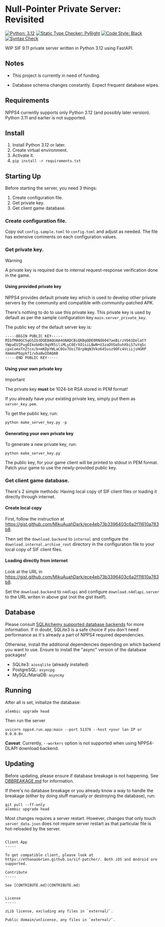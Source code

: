 Null-Pointer Private Server: Revisited
=====

[![Python: 3.12](https://img.shields.io/badge/Python-3.12-blue)](https://www.python.org/)
[![Static Type Checker: PyRight](https://img.shields.io/badge/Static%20Type%20Checker-PyRight-CEB98F)](https://github.com/microsoft/pyright)
[![Code Style: Black](https://img.shields.io/badge/Code%20Style-Black-000000.svg)](https://github.com/psf/black)
[![Syntax Check](https://github.com/DarkEnergyProcessor/NPPS4/actions/workflows/syntax-check.yml/badge.svg)](https://github.com/DarkEnergyProcessor/NPPS4/actions/workflows/syntax-check.yml)

WIP SIF 9.11 private server written in Python 3.12 using FastAPI.

Notes
-----

* This project is currently in need of funding.

* Database schema changes constantly. Expect frequent database wipes.

Requirements
-----

NPPS4 currently supports only Python 3.12 (and possibly later version). Python 3.11 and earlier is not supported.

Install
----

1. Install Python 3.12 or later.
2. Create virtual environment.
3. Activate it.
4. `pip install -r requirements.txt`

Starting Up
-----

Before starting the server, you need 3 things:
1. Create configuration file.
2. Get private key.
3. Get client game database.

### Create configuration file.

Copy out `config.sample.toml` to `config.toml` and adjust as needed. The file has extensive comments on each
configuration values.

### Get private key.

> [!WARNING]
> A private key is required due to internal request-response verification done in the game.

#### Using provided private key

NPPS4 provides default private key which is used to develop other private servers by the community
and compatible with community-patched APK.

There's nothing to do to use this private key. This private key is used by default as per the sample configuration
key `main.server_private_key`.

The public key of the default server key is:
```
-----BEGIN PUBLIC KEY-----
MIGfMA0GCSqGSIb3DQEBAQUAA4GNADCBiQKBgQDE0RNd6047aeBirzVb61DolatY
YWpaEUIPugOIkobHDc9qVR5iliMLyC0ErXO1siLBwN+U3zaDVOa5uhXbiS7uYq5c
cpxComxTnZtcn/b+mKDpYWLaC0Gv7UoiT8rpNqN3Vko645usz9OFc4VciijsHGRP
XmmmoP6qykfI/vba8wIDAQAB
-----END PUBLIC KEY-----
```

#### Using your own private key

> [!IMPORTANT]
> The private key **must** be 1024-bit RSA stored in PEM format!

If you already have your existing private key, simply put them as `server_key.pem`.

To get the public key, run:

```
python make_server_key.py -p
```

#### Generating your own private key

To generate a new private key, run:

```
python make_server_key.py
```

The public key, for your game client will be printed to stdout in PEM format. Patch your game to use the
newly-provided public key.

### Get client game database.

There's 2 simple methods: Having local copy of SIF client files or loading it directly through internet.

#### Create local copy

First, follow the instruction at https://gist.github.com/MikuAuahDark/ece4eb73b3396403c6a2f11610a783b8.

Then set the `download.backend` to `internal` and configure the `download.internal.archive_root` directory in the
configuration file to your local copy of SIF client files.

#### Loading directly from internet

Look at the URL in https://gist.github.com/MikuAuahDark/ece4eb73b3396403c6a2f11610a783b8.

Set the `download.backend` to `n4dlapi` and configure `download.n4dlapi.server` to the URL writen in above gist (not
the gist itself).

Database
-----

Please consult [SQLAlchemy supported database backends](https://docs.sqlalchemy.org/en/20/dialects/index.html) for
more information. If in doubt, SQLite3 is a safe choice if you don't need performance as it's already a part of NPPS4
required dependencies.

Otherwise, install the additional dependencies depending on which backend you want to use. Ensure to install the 
"async" version of the database packages!

* SQLite3: `aiosqlite` (already installed)
* PostgreSQL: `asyncpg`
* MySQL/MariaDB: `asyncmy`

Running
-----

After all is set, initialize the database:
```
alembic upgrade head
```

Then run the server
```
uvicorn npps4.run.app:main --port 51376 --host <your lan IP or 0.0.0.0>
```

**Caveat**: Currently, `--workers` option is not supported when using NPPS4-DLAPI download backend.

Updating
-----

Before updating, please ensure if database breakage is not happening. See [DBBREAKAGE.md](DBBREAKAGE.md) for
information.

If there's no database breakage or you already know a way to handle the breakage (either by doing stuff manually or
destroying the database), run:

```
git pull --ff-only
alembic upgrade head
```

Most changes requires a server restart. However, changes that only touch `server_data.json` does not require server
restart as that particular file is hot-reloaded by the server.

```

Client App
-----

To get compatible client, please look at https://ethanaobrien.github.io/sif-patcher/. Both iOS and Android are
supported.

Contribute
-----

See [CONTRIBUTE.md](CONTRIBUTE.md)


License
-----

zLib license, excluding any files in `external/`.

Public domain/unlicense, any files in `external/`.
